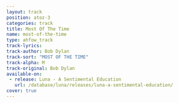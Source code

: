 ```yaml
---
layout: track
position: atoz-3
categories: track
title: Most Of The Time
name: most-of-the-time
type: ahfow_track
track-lyrics: 
track-author: Bob Dylan
track-sort: "MOST OF THE TIME"
track-alpha: M
track-original: Bob Dylan
available-on:
 - release: Luna - A Sentimental Education
   url: /database/luna/releases/luna-a-sentimental-education/
cover: true
---
```

